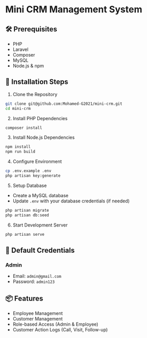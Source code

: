 # Mini CRM Management System

## 🛠 Prerequisites
- PHP
- Laravel
- Composer
- MySQL
- Node.js & npm

## 🚀 Installation Steps

1. Clone the Repository
```bash
git clone git@github.com:Mohamed-G2021/mini-crm.git
cd mini-crm
```

2. Install PHP Dependencies
```bash
composer install
```

3. Install Node.js Dependencies
```bash
npm install
npm run build
```

4. Configure Environment
```bash
cp .env.example .env
php artisan key:generate
```

5. Setup Database
- Create a MySQL database
- Update `.env` with your database credentials (if needed)
```bash
php artisan migrate
php artisan db:seed
```

6. Start Development Server
```bash
php artisan serve
```

## 🔐 Default Credentials

### Admin
- Email: `admin@gmail.com`
- Password: `admin123`

## 📦 Features
- Employee Management
- Customer Management
- Role-based Access (Admin & Employee)
- Customer Action Logs (Call, Visit, Follow-up)